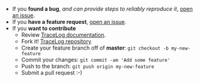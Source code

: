 
- If you **found a bug**, _and can provide steps to reliably reproduce it_, [open an issue](https://github.com/tonystone/tracelog/issues).
- If you **have a feature request**, [open an issue](https://github.com/tonystone/tracelog/issues).
- If you **want to contribute**
   - Review [TraceLog documentation](https://tracelog.tonystone.io).
   - Fork it! [TraceLog repository](https://github.com/tonystone/tracelog)
   - Create your feature branch off of **master**: `git checkout -b my-new-feature`
   - Commit your changes: `git commit -am 'Add some feature'`
   - Push to the branch: `git push origin my-new-feature`
   - Submit a pull request :-)
